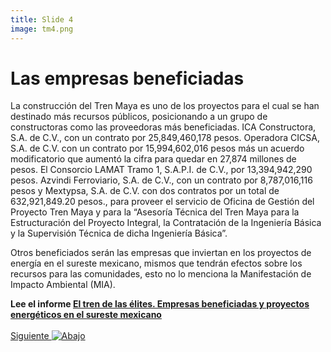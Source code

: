 ```yaml
---
title: Slide 4
image: tm4.png
---
```


# Las empresas beneficiadas

La construcción del Tren Maya es uno de los proyectos para el cual se han destinado más recursos públicos, posicionando a un grupo de constructoras como las proveedoras más beneficiadas. ICA Constructora, S.A. de C.V., con un contrato por 25,849,460,178 pesos. Operadora CICSA, S.A. de C.V. con un contrato por 15,994,602,016 pesos más un acuerdo modificatorio que aumentó la cifra para quedar en 27,874 millones de pesos. El Consorcio LAMAT Tramo 1, S.A.P.I. de C.V., por 13,394,942,290 pesos. Azvindi Ferroviario, S.A. de C.V., con un contrato por 8,787,016,116 pesos y Mextypsa, S.A. de C.V. con dos contratos por un total de 632,921,849.20 pesos., para proveer el servicio de Oficina de Gestión del Proyecto Tren Maya y para la “Asesoría Técnica del Tren Maya para la Estructuración del Proyecto Integral, la Contratación de la Ingeniería Básica y la Supervisión Técnica de dicha Ingeniería Básica”.

Otros beneficiados serán las empresas que inviertan en los proyectos de energía en el sureste mexicano, mismos que tendrán efectos sobre los recursos para las comunidades, esto no lo menciona la Manifestación de Impacto Ambiental (MIA). 

**Lee el informe [El tren de las élites. Empresas beneficiadas y proyectos energéticos en el sureste mexicano](/informeTM/)**
<br>
<br>
<a class="moveSectionDown" href="#">Siguiente <img class="down-arrow" src="{{ site.baseurl }}/assets/img/arrow-down-solid.svg" alt="Abajo"></a>
